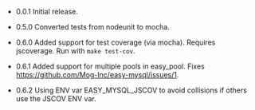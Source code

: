 - 0.0.1
  Initial release.

- 0.5.0
  Converted tests from nodeunit to mocha.

- 0.6.0
  Added support for test coverage (via mocha). Requires jscoverage. Run with ``make test-cov``.

- 0.6.1
  Added support for multiple pools in easy_pool. Fixes https://github.com/Mog-Inc/easy-mysql/issues/1.

- 0.6.2
  Using ENV var EASY_MYSQL_JSCOV to avoid collisions if others use the JSCOV ENV var.
